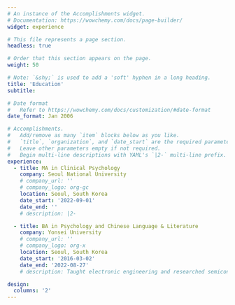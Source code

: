 ```yaml
---
# An instance of the Accomplishments widget.
# Documentation: https://wowchemy.com/docs/page-builder/
widget: experience

# This file represents a page section.
headless: true

# Order that this section appears on the page.
weight: 50

# Note: `&shy;` is used to add a 'soft' hyphen in a long heading.
title: 'Education'
subtitle:

# Date format
#   Refer to https://wowchemy.com/docs/customization/#date-format
date_format: Jan 2006

# Accomplishments.
#   Add/remove as many `item` blocks below as you like.
#   `title`, `organization`, and `date_start` are the required parameters.
#   Leave other parameters empty if not required.
#   Begin multi-line descriptions with YAML's `|2-` multi-line prefix.
experience:
  - title: MA in Clinical Psychology
    company: Seoul National University
    # company_url: ''
    # company_logo: org-gc
    location: Seoul, South Korea
    date_start: '2022-09-01'
    date_end: ''
    # description: |2-

  - title: BA in Psychology and Chinese Language & Literature
    company: Yonsei University
    # company_url: ''
    # company_logo: org-x
    location: Seoul, South Korea
    date_start: '2016-03-02'
    date_end: '2022-08-27'
    # description: Taught electronic engineering and researched semiconductor physics.

design:
  columns: '2'
---
```

